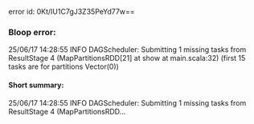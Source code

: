 error id: 0Kt/IU1C7gJ3Z35PeYd77w==
### Bloop error:

25/06/17 14:28:55 INFO DAGScheduler: Submitting 1 missing tasks from ResultStage 4 (MapPartitionsRDD[21] at show at main.scala:32) (first 15 tasks are for partitions Vector(0))
#### Short summary: 

25/06/17 14:28:55 INFO DAGScheduler: Submitting 1 missing tasks from ResultStage 4 (MapPartitionsRDD...
